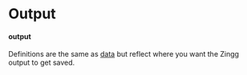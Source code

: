 # Output

#### output

Definitions are the same as [data](https://app.gitbook.com/o/kn0G4kXLdlfPagjso48S/s/ngqsuC2LVWwrOiyPZbU2/\~/changes/qdPbZ0yobcGUlTlRuWfX/stepbystep/configuration/data) but reflect where you want the Zingg output to get saved.
